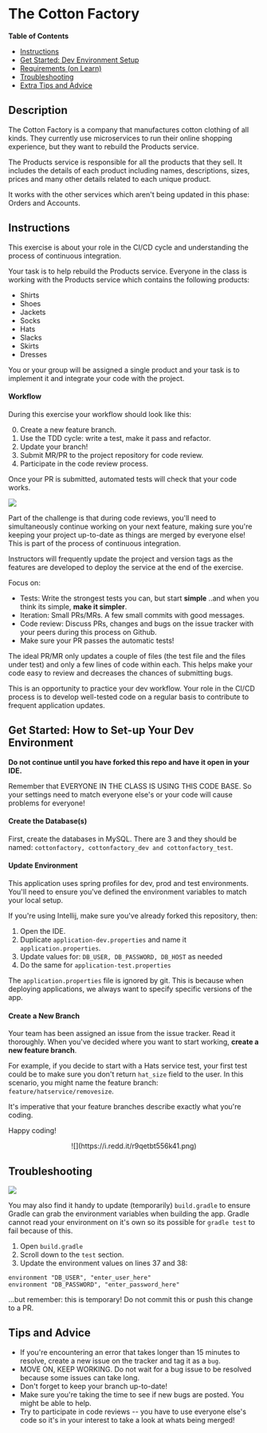 # The Cotton Factory

**Table of Contents**

- [Instructions]('#-instructions') 
- [Get Started: Dev Environment Setup]('#-environment')
- [Requirements (on Learn)]('https://learn-2.galvanize.com/cohorts/1625/blocks/399/content_files/units/Cotton_Factory')
- [Troubleshooting]('#-troubleshooting')
- [Extra Tips and Advice]('#-tips')


## Description

The Cotton Factory is a company that manufactures cotton clothing of all kinds. They currently use microservices to run their online shopping experience, but they want to rebuild the Products service.

The Products service is responsible for all the products that they sell. It includes the details of each product including names, descriptions, sizes, prices and many other details related to each unique product.

It works with the other services which aren't being updated in this phase: Orders and Accounts.


## Instructions

This exercise is about your role in the CI/CD cycle and understanding the process of continuous integration. 

Your task is to help rebuild the Products service. Everyone in the class is working with the Products service which contains the following products:

* Shirts
* Shoes
* Jackets
* Socks
* Hats
* Slacks
* Skirts
* Dresses

You or your group will be assigned a single product and your task is to implement it and integrate your code with the project.

#### Workflow

During this exercise your workflow should look like this:

0. Create a new feature branch.
1. Use the TDD cycle: write a test, make it pass and refactor.
2. Update your branch!
3. Submit MR/PR to the project repository for code review.
4. Participate in the code review process.

Once your PR is submitted, automated tests will check that your code works.

![](https://imgur.com/zpLEc3R)

Part of the challenge is that during code reviews, you'll need to simultaneously continue working on your next feature, making sure you're keeping your project up-to-date as things are merged by everyone else! This is part of the process of continuous integration.

Instructors will frequently update the project and version tags as the features are developed to deploy the service at the end of the exercise. 

Focus on:

* Tests: Write the strongest tests you can, but start **simple** ..and when you think its simple, **make it simpler**.
* Iteration: Small PRs/MRs. A few small commits with good messages.
* Code review: Discuss PRs, changes and bugs on the issue tracker with your peers during this process on Github.
* Make sure your PR passes the automatic tests!

The ideal PR/MR only updates a couple of files (the test file and the files under test) and only a few lines of code within each. This helps make your code easy to review and decreases the chances of submitting bugs.

This is an opportunity to practice your dev workflow. Your role in the CI/CD process is to develop well-tested code on a regular basis to contribute to frequent application updates. 


## Get Started: How to Set-up Your Dev Environment

**Do not continue until you have forked this repo and have it open in your IDE.**

Remember that EVERYONE IN THE CLASS IS USING THIS CODE BASE. So your settings need to match everyone else's or your code will cause problems for everyone!

#### Create the Database(s)

First, create the databases in MySQL. There are 3 and they should be named: `cottonfactory, cottonfactory_dev and cottonfactory_test`.

#### Update Environment

This application uses spring profiles for dev, prod and test environments. You'll need to ensure you've defined the environment variables to match your local setup.

If you're using Intellij, make sure you've already forked this repository, then:

1. Open the IDE.
2. Duplicate `application-dev.properties` and name it `application.properties`.
3. Update values for: `DB_USER, DB_PASSWORD, DB_HOST` as needed
4. Do the same for `application-test.properties`

The `application.properties` file is ignored by git. This is because when deploying applications, we always want to specify specific versions of the app.


#### Create a New Branch

Your team has been assigned an issue from the issue tracker. Read it thoroughly. When you've decided where you want to start working, **create a new feature branch**. 

For example, if you decide to start with a Hats service test, your first test could be to make sure you don't return `hat_size` field to the user. In this scenario, you might name the feature branch: `feature/hatservice/removesize`.

It's imperative that your feature branches describe exactly what you're coding.

Happy coding!

<p align="center">
![](https://i.redd.it/r9qetbt556k41.png)
</p>


## Troubleshooting

![](https://i.redd.it/ov5ahw52zet41.jpg)

You may also find it handy to update (temporarily)  `build.gradle` to ensure Gradle can grab the environment variables when building the app. Gradle cannot read your environment on it's own so its possible for `gradle test` to fail because of this.

1. Open `build.gradle`
2. Scroll down to the `test` section.
3. Update the environment values on lines 37 and 38:
```
environment "DB_USER", "enter_user_here"
environment "DB_PASSWORD", "enter_password_here"
```
...but remember: this is temporary! Do not commit this or push this change to a PR.


## Tips and Advice

- If you're encountering an error that takes longer than 15 minutes to resolve, create a new issue on the tracker and tag it as a `bug`.
- MOVE ON, KEEP WORKING. Do not wait for a bug issue to be resolved because some issues can take long. 
- Don't forget to keep your branch up-to-date!
- Make sure you're taking the time to see if new bugs are posted. You might be able to help.
- Try to participate in code reviews -- you have to use everyone else's code so it's in your interest to take a look at whats being merged!
